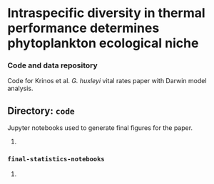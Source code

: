 # Intraspecific diversity in thermal performance determines phytoplankton ecological niche
### Code and data repository


Code for Krinos et al. _G. huxleyi_ vital rates paper with Darwin model analysis.

## Directory: `code`
Jupyter notebooks used to generate final figures for the paper.

1. 

### `final-statistics-notebooks`
1. 